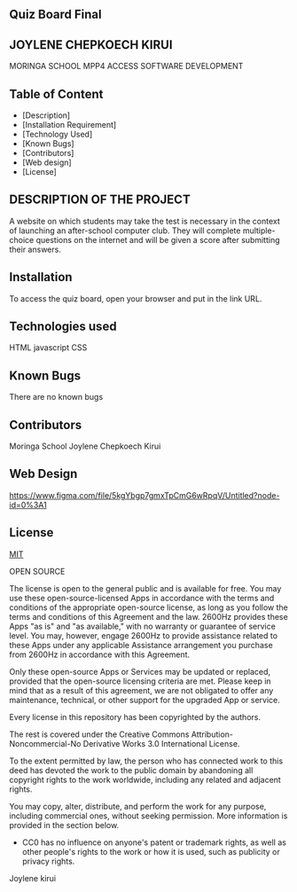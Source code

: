 ## Quiz Board Final

## JOYLENE CHEPKOECH KIRUI
MORINGA SCHOOL MPP4 ACCESS
SOFTWARE DEVELOPMENT

## Table of Content

+ [Description]
+ [Installation Requirement]
+ [Technology Used]
+ [Known  Bugs]
+ [Contributors]
+ [Web design]
+ [License]

## DESCRIPTION OF THE PROJECT

A website on which students may take the test is necessary in the context of launching an after-school computer club. They will complete multiple-choice questions on the internet and will be given a score after submitting their answers.


## Installation
To access the quiz board, open your browser and put in the link URL.

## Technologies used 
HTML
javascript
CSS 

## Known Bugs
There are no known bugs 

## Contributors
Moringa School 
Joylene Chepkoech Kirui


## Web Design
https://www.figma.com/file/5kgYbgp7gmxTpCmG6wRpqV/Untitled?node-id=0%3A1

## License
[MIT](https://choosealicense.com/licenses/mit/)

OPEN SOURCE

The license is open to the general public and is available for free. You may use these open-source-licensed Apps in accordance with the terms and conditions of the appropriate open-source license, as long as you follow the terms and conditions of this Agreement and the law. 2600Hz provides these Apps "as is" and "as available," with no warranty or guarantee of service level. You may, however, engage 2600Hz to provide assistance related to these Apps under any applicable Assistance arrangement you purchase from 2600Hz in accordance with this Agreement.

Only these open-source Apps or Services may be updated or replaced, provided that the open-source licensing criteria are met. Please keep in mind that as a result of this agreement, we are not obligated to offer any maintenance, technical, or other support for the upgraded App or service.


Every license in this repository has been copyrighted by the authors.

The rest is covered under the Creative Commons Attribution-Noncommercial-No Derivative Works 3.0 International License.

To the extent permitted by law, the person who has connected work to this deed has devoted the work to the public domain by abandoning all copyright rights to the work worldwide, including any related and adjacent rights.

You may copy, alter, distribute, and perform the work for any purpose, including commercial ones, without seeking permission. More information is provided in the section below.

* CC0 has no influence on anyone's patent or trademark rights, as well as other people's rights to the work or how it is used, such as publicity or privacy rights.

Joylene kirui
